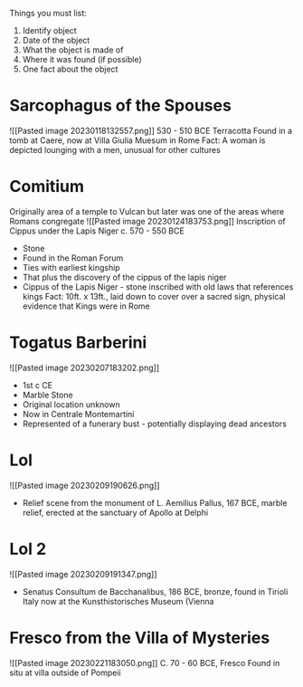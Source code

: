 Things you must list:  
1. Identify object  
2. Date of the object  
3. What the object is made of  
4. Where it was found (if possible)  
5. One fact about the object

# Sarcophagus of the Spouses
![[Pasted image 20230118132557.png]]
530 - 510 BCE
Terracotta
Found in a tomb at Caere, now at Villa Giulia Muesum in Rome
Fact: A woman is depicted lounging with a men, unusual for other cultures

# Comitium
Originally area of a temple to Vulcan but later was one of the areas where Romans congregate
![[Pasted image 20230124183753.png]]
Inscription of Cippus under the Lapis Niger
c. 570 - 550 BCE
- Stone
- Found in the Roman Forum
- Ties with earliest kingship
- That plus the discovery of the cippus of the lapis niger
- Cippus of the Lapis Niger - stone inscribed with old laws that references kings
Fact: 10ft. x 13ft., laid down to cover over a sacred sign, physical evidence that Kings were in Rome

# Togatus Barberini
![[Pasted image 20230207183202.png]]
- 1st c CE
- Marble Stone
- Original location unknown
- Now in Centrale Montemartini
- Represented of a funerary bust - potentially displaying dead ancestors

# Lol
![[Pasted image 20230209190626.png]]
- Relief scene from the monument of L. Aemilius Pallus, 167 BCE, marble relief, erected at the sanctuary of Apollo at Delphi

# Lol 2
![[Pasted image 20230209191347.png]]
- Senatus Consultum de Bacchanalibus, 186 BCE, bronze, found in Tirioli Italy now at the Kunsthistorisches Museum (Vienna

# Fresco from the Villa of Mysteries
![[Pasted image 20230221183050.png]]
C. 70 - 60 BCE, Fresco
Found in situ at villa outside of Pompeii